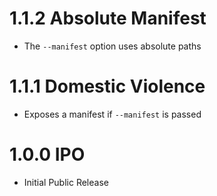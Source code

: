 # 1.1.2 Absolute Manifest

- The `--manifest` option uses absolute paths

# 1.1.1 Domestic Violence

- Exposes a manifest if `--manifest` is passed

# 1.0.0 IPO

- Initial Public Release
